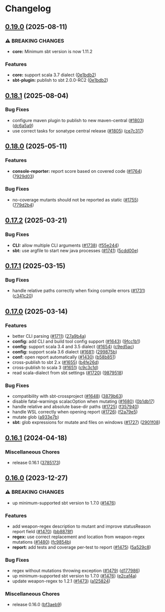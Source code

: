 # Changelog

## [0.19.0](https://github.com/stryker-mutator/stryker4s/compare/v0.18.1...v0.19.0) (2025-08-11)


### ⚠ BREAKING CHANGES

* **core:** Minimum sbt version is now 1.11.2

### Features

* **core:** support scala 3.7 dialect ([0e1bdb2](https://github.com/stryker-mutator/stryker4s/commit/0e1bdb2b42ff01eb017ee2cac00f95f0e28f146b))
* **sbt-plugin:** publish to sbt 2.0.0-RC2 ([0e1bdb2](https://github.com/stryker-mutator/stryker4s/commit/0e1bdb2b42ff01eb017ee2cac00f95f0e28f146b))


## [0.18.1](https://github.com/stryker-mutator/stryker4s/compare/v0.18.0...v0.18.1) (2025-08-04)


### Bug Fixes

* configure maven plugin to publish to new maven-central ([#1803](https://github.com/stryker-mutator/stryker4s/issues/1803)) ([dc6a5a9](https://github.com/stryker-mutator/stryker4s/commit/dc6a5a942de1fc16787b1de7a02486dcdcb77efa))
* use correct tasks for sonatype central release ([#1805](https://github.com/stryker-mutator/stryker4s/issues/1805)) ([ce7c317](https://github.com/stryker-mutator/stryker4s/commit/ce7c317731177efce9809c5f689b236f54e9a5d2))

## [0.18.0](https://github.com/stryker-mutator/stryker4s/compare/v0.17.2...v0.18.0) (2025-05-11)


### Features

* **console-reporter:** report score based on covered code ([#1764](https://github.com/stryker-mutator/stryker4s/issues/1764)) ([7929d03](https://github.com/stryker-mutator/stryker4s/commit/7929d03bb8fea63b53755a07ab219a7e397c9145))


### Bug Fixes

* no-coverage mutants should not be reported as static ([#1755](https://github.com/stryker-mutator/stryker4s/issues/1755)) ([779d2b4](https://github.com/stryker-mutator/stryker4s/commit/779d2b44729cbdd913dd7086ab2162b4697e40db))

## [0.17.2](https://github.com/stryker-mutator/stryker4s/compare/v0.17.1...v0.17.2) (2025-03-21)


### Bug Fixes

* **CLI:** allow multiple CLI arguments ([#1738](https://github.com/stryker-mutator/stryker4s/issues/1738)) ([f55e244](https://github.com/stryker-mutator/stryker4s/commit/f55e244dc285e18d5b2db26c4b5e31ae249cf49a))
* **sbt:** use argfile to start new java processes ([#1741](https://github.com/stryker-mutator/stryker4s/issues/1741)) ([5cdd00e](https://github.com/stryker-mutator/stryker4s/commit/5cdd00e04a79f345b5a1ee7d1e7c782c6e9d1f02))

## [0.17.1](https://github.com/stryker-mutator/stryker4s/compare/v0.17.0...v0.17.1) (2025-03-15)


### Bug Fixes

* handle relative paths correctly when fixing compile errors ([#1731](https://github.com/stryker-mutator/stryker4s/issues/1731)) ([c341c20](https://github.com/stryker-mutator/stryker4s/commit/c341c2079b30dd45a4573be289f5499d1472495a))

## [0.17.0](https://github.com/stryker-mutator/stryker4s/compare/v0.16.1...v0.17.0) (2025-03-14)


### Features

* better CLI parsing ([#1711](https://github.com/stryker-mutator/stryker4s/issues/1711)) ([27a9b4a](https://github.com/stryker-mutator/stryker4s/commit/27a9b4a21b2a6abc9b9cf0f43f37a46a28569a93))
* **config:** add CLI and build tool config support ([#1643](https://github.com/stryker-mutator/stryker4s/issues/1643)) ([9fcc1b1](https://github.com/stryker-mutator/stryker4s/commit/9fcc1b176f5dbf7a838baf025bb1a1a80a9ffbe2))
* **config:** support scala 3.4 and 3.5 dialect ([#1654](https://github.com/stryker-mutator/stryker4s/issues/1654)) ([c9ed5ac](https://github.com/stryker-mutator/stryker4s/commit/c9ed5ac6df9b597d5a7f55abc4622941d2c5bc04))
* **config:** support scala 3.6 dialect ([#1681](https://github.com/stryker-mutator/stryker4s/issues/1681)) ([299875b](https://github.com/stryker-mutator/stryker4s/commit/299875b917a4c5e94fbd6bbb57eb68f6d35123a3))
* **conf:** open report automatically ([#1430](https://github.com/stryker-mutator/stryker4s/issues/1430)) ([b58b851](https://github.com/stryker-mutator/stryker4s/commit/b58b8512aec6fc100ea3ee9e24ef822291986c32))
* cross-publish to sbt 2.x ([#1655](https://github.com/stryker-mutator/stryker4s/issues/1655)) ([b4fe26d](https://github.com/stryker-mutator/stryker4s/commit/b4fe26d493e2925f9613283f5fd69ab4d58dab92))
* cross-publish to scala 3 ([#1651](https://github.com/stryker-mutator/stryker4s/issues/1651)) ([c9c3c1d](https://github.com/stryker-mutator/stryker4s/commit/c9c3c1d1e7d49ab15136ac00e0d44cb5c0ea128a))
* read scala-dialect from sbt settings ([#1720](https://github.com/stryker-mutator/stryker4s/issues/1720)) ([9879518](https://github.com/stryker-mutator/stryker4s/commit/987951889672025f18395181274eae473fdc3c1a))


### Bug Fixes

* compatibility with sbt-crossproject ([#1648](https://github.com/stryker-mutator/stryker4s/issues/1648)) ([3879b63](https://github.com/stryker-mutator/stryker4s/commit/3879b63b8c623b8626643390847355d5d70844d9))
* disable fatal-warnings scalacOption when mutating ([#1680](https://github.com/stryker-mutator/stryker4s/issues/1680)) ([0b1db17](https://github.com/stryker-mutator/stryker4s/commit/0b1db172593c4148074587e6abfd7d0f3e821adf))
* handle relative and absolute base-dir paths ([#1725](https://github.com/stryker-mutator/stryker4s/issues/1725)) ([f357940](https://github.com/stryker-mutator/stryker4s/commit/f35794087d09a647cac726ef1465a29863d94874))
* handle WSL correctly when opening report ([#1726](https://github.com/stryker-mutator/stryker4s/issues/1726)) ([f2a79e5](https://github.com/stryker-mutator/stryker4s/commit/f2a79e5615e6e2dba463dfa9763d8562487260b1))
* mutate glob ([a933e7b](https://github.com/stryker-mutator/stryker4s/commit/a933e7b1377b160117dfd32e875f125b5ce5e885))
* **sbt:** glob expressions for mutate and files on windows ([#1727](https://github.com/stryker-mutator/stryker4s/issues/1727)) ([2901f08](https://github.com/stryker-mutator/stryker4s/commit/2901f085850f4db338ac0a0661a19b1e554e5bee))

## [0.16.1](https://github.com/stryker-mutator/stryker4s/compare/v0.16.0...v0.16.1) (2024-04-18)


### Miscellaneous Chores

* release 0.16.1 ([3785173](https://github.com/stryker-mutator/stryker4s/commit/3785173dab45ce8d98819f7a269b7e73978b8eed))

## [0.16.0](https://github.com/stryker-mutator/stryker4s/compare/v0.15.2...v0.16.0) (2023-12-27)


### ⚠ BREAKING CHANGES

* up minimum-supported sbt version to 1.7.0 ([#1476](https://github.com/stryker-mutator/stryker4s/issues/1476))

### Features

* add weapon-regex description to mutant and improve statusReason report field ([#1470](https://github.com/stryker-mutator/stryker4s/issues/1470)) ([bb8878f](https://github.com/stryker-mutator/stryker4s/commit/bb8878f5c344465f7591eda2b6cfeb23052fd9f9))
* **regex:** use correct replacement and location from weapon-regex mutations ([#1480](https://github.com/stryker-mutator/stryker4s/issues/1480)) ([fc9854b](https://github.com/stryker-mutator/stryker4s/commit/fc9854b5e87f37fb330ecbeaf69c421e29450322))
* **report:** add tests and coverage per-test to report ([#1475](https://github.com/stryker-mutator/stryker4s/issues/1475)) ([5a529c8](https://github.com/stryker-mutator/stryker4s/commit/5a529c8779754389b9e0701629c65fa302c17756))


### Bug Fixes

* regex without mutations throwing exception ([#1479](https://github.com/stryker-mutator/stryker4s/issues/1479)) ([d177986](https://github.com/stryker-mutator/stryker4s/commit/d177986a7eb2d5c72f7329491f444bd8dcfd0373))
* up minimum-supported sbt version to 1.7.0 ([#1476](https://github.com/stryker-mutator/stryker4s/issues/1476)) ([e2caf4a](https://github.com/stryker-mutator/stryker4s/commit/e2caf4a5f6d0375b22282750ac0194c63717d88f))
* update weapon-regex to 1.2.1 ([#1473](https://github.com/stryker-mutator/stryker4s/issues/1473)) ([a125824](https://github.com/stryker-mutator/stryker4s/commit/a12582478c771175e5c2e02f0928423ef711751e))


### Miscellaneous Chores

* release 0.16.0 ([bf3aeb9](https://github.com/stryker-mutator/stryker4s/commit/bf3aeb9c916b964aac3f79908ba77466ebc09cc5))

